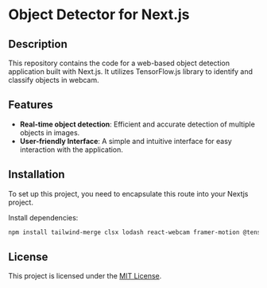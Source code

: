 # Object Detector for Next.js

## Description

This repository contains the code for a web-based object detection application built with Next.js. It utilizes TensorFlow.js library to identify and classify objects in webcam.

## Features

- **Real-time object detection**: Efficient and accurate detection of multiple objects in images.
- **User-friendly Interface**: A simple and intuitive interface for easy interaction with the application.

## Installation

To set up this project, you need to encapsulate this route into your Nextjs project.

Install dependencies:

```bash
npm install tailwind-merge clsx lodash react-webcam framer-motion @tensorflow/tfjs-backend-cpu @tensorflow/tfjs-backend-webgl @tensorflow-models/coco-ssd
```

## License

This project is licensed under the [MIT License](LICENSE).
